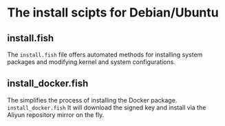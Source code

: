 # The install scipts for Debian/Ubuntu

## install.fish

The `install.fish` file offers automated methods for installing system packages and modifying kernel and system configurations.

## install_docker.fish

The simplifies the process of installing the Docker package. `install_docker.fish` It will download the signed key and install via the Aliyun repository mirror on the fly.
